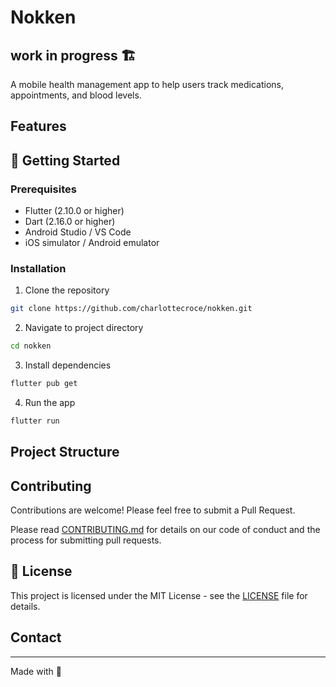 # Nokken
## work in progress 🏗️

A mobile health management app to help users track medications, appointments, and blood levels.

## Features


## :rocket: Getting Started

### Prerequisites
- Flutter (2.10.0 or higher)
- Dart (2.16.0 or higher)
- Android Studio / VS Code
- iOS simulator / Android emulator

### Installation

1. Clone the repository
```bash
git clone https://github.com/charlottecroce/nokken.git
```

2. Navigate to project directory
```bash
cd nokken
```

3. Install dependencies
```bash
flutter pub get
```

4. Run the app
```bash
flutter run
```

## Project Structure

## Contributing

Contributions are welcome! Please feel free to submit a Pull Request.

Please read [CONTRIBUTING.md](##) for details on our code of conduct and the process for submitting pull requests.

## 📜 License

This project is licensed under the MIT License - see the [LICENSE](https://github.com/charlottecroce/nokken/blob/main/LICENSE) file for details.

## Contact

---

Made with :blue_heart:

